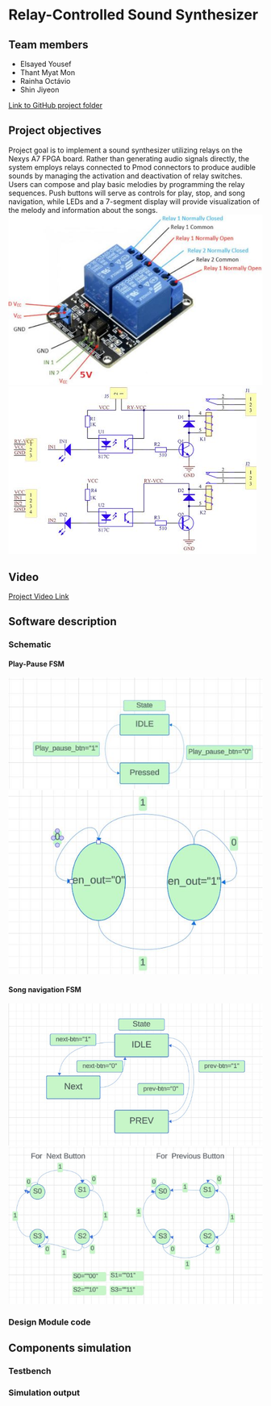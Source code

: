 # Relay-Controlled Sound Synthesizer

## Team members

* Elsayed Yousef
* Thant Myat Mon
* Rainha Octávio
* Shin Jiyeon

[Link to GitHub project folder](https://github.com/ElsayedYousef/Digital-Eletronics-Project)

## Project objectives

Project goal is to implement a sound synthesizer utilizing relays on the Nexys A7 FPGA board. Rather than generating audio signals directly, the system employs relays connected to Pmod connectors to produce audible sounds by managing the activation and deactivation of relay switches. Users can compose and play basic melodies by programming the relay sequences. Push buttons will serve as controls for play, stop, and song navigation, while LEDs and a 7-segment display will provide visualization of the melody and information about the songs.
![Relay Image](Images/Relay.JPG)
![Relay Circuit](Images/relay-circuit.JPG)

## Video

[Project Video Link](Video/)

## Software description
### Schematic
#### Play-Pause FSM
![play_pause Image](Images/play_pause1.JPG)
![play_pause2 Image](Images/play_pause2.JPG)
#### Song navigation FSM
![song_navigation1 Image](Images/song_navigation1.jpg)
![song_navigation2 Image](Images/song_navigation2.jpg)

### Design Module code


## Components simulation 
### Testbench
### Simulation output

